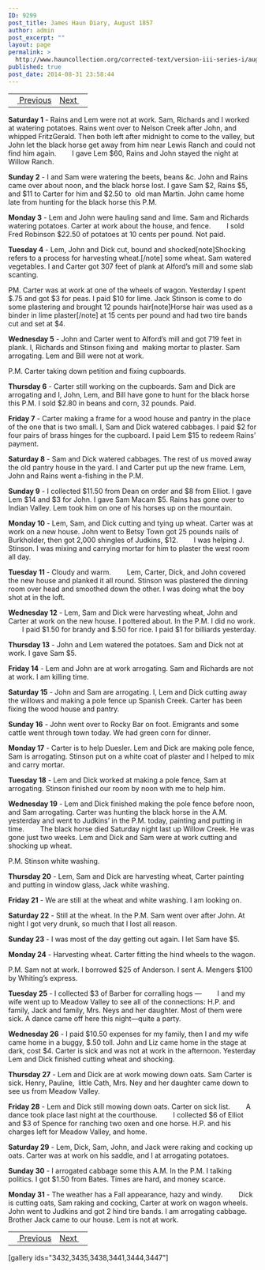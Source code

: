 ```yaml
---
ID: 9299
post_title: James Haun Diary, August 1857
author: admin
post_excerpt: ""
layout: page
permalink: >
  http://www.hauncollection.org/corrected-text/version-iii-series-i/august-1857/
published: true
post_date: 2014-08-31 23:58:44
---
```

<table style="width: 100%;" align="center">
<tbody>
<tr>
<td style="text align: right;"><a title="July 1857" href="http://www.hauncollection.org/version-3/version-iii-series-i/july-1857/"><img src="https://lh3.googleusercontent.com/-EFJpxxNiPNw/VqgtWBCZrMI/AAAAAAAAAFU/WfY4lPFWWkg/s800-Ic42/Soeb-Plain-Arrows-8-10px.png" alt="" width="10" height="10" /> Previous</a></td>
<td style="text-align: right;"><a title="September 1857" href="http://www.hauncollection.org/september-1857/">Next <img src="https://lh3.googleusercontent.com/-67k0cYlpXHw/VqgtWKz1MXI/AAAAAAAAAFU/k9PW_Piyurk/s800-Ic42/Soeb-Plain-Arrows-5-10px.png" alt="" width="10" height="10" /></a></td>
</tr>
</tbody>
</table>
<strong>Saturday 1</strong> - Rains and Lem were not at work. Sam, Richards and I worked at watering potatoes. Rains went over to Nelson Creek after John, and whipped FritzGerald. Then both left after midnight to come to the valley, but John let the black horse get away from him near Lewis Ranch and could not find him again.
<span style="margin-left: 28px;">I gave Lem $60, Rains and John stayed the night at Willow Ranch.</span>

<strong>Sunday 2</strong> - I and Sam were watering the beets, beans &amp;c. John and Rains came over about noon, and the black horse lost. I gave Sam $2, Rains $5, and $11 to Carter for him and $2.50 to  old man Martin. John came home late from hunting for the black horse this P.M.

<strong>Monday 3</strong> - Lem and John were hauling sand and lime. Sam and Richards watering potatoes. Carter at work about the house, and fence.
<span style="margin-left: 28px;">I sold Fred Robinson $22.50 of potatoes at 10 cents per pound. Not paid.</span>

<strong>Tuesday 4</strong> - Lem, John and Dick cut, bound and shocked[note]Shocking refers to a process for harvesting wheat.[/note] some wheat. Sam watered vegetables. I and Carter got 307 feet of plank at Alford’s mill and some slab scanting.

PM. Carter was at work at one of the wheels of wagon. Yesterday I spent $.75 and got $3 for peas. I paid $10 for lime. Jack Stinson is come to do some plastering and brought 12 pounds hair[note]Horse hair was used as a binder in lime plaster[/note] at 15 cents per pound and had two tire bands cut and set at $4.

<strong>Wednesday 5</strong> - John and Carter went to Alford’s mill and got 719 feet in plank. I, Richards and Stinson fixing and  making mortar to plaster. Sam arrogating. Lem and Bill were not at work.

P.M. Carter taking down petition and fixing cupboards.

<strong>Thursday 6</strong> - Carter still working on the cupboards. Sam and Dick are arrogating and I, John, Lem, and Bill have gone to hunt for the black horse this P.M. I sold $2.80 in beans and corn, 32 pounds. Paid.

<strong>Friday 7</strong> - Carter making a frame for a wood house and pantry in the place of the one that is two small. I, Sam and Dick watered cabbages. I paid $2 for four pairs of brass hinges for the cupboard. I paid Lem $15 to redeem Rains’ payment.

<strong>Saturday 8</strong> - Sam and Dick watered cabbages. The rest of us moved away the old pantry house in the yard. I and Carter put up the new frame. Lem, John and Rains went a-fishing in the P.M.

<strong>Sunday 9</strong> - I collected $11.50 from Dean on order and $8 from Elliot. I gave Lem $14 and $3 for John. I gave Sam Macam $5. Rains has gone over to Indian Valley. Lem took him on one of his horses up on the mountain.

<strong>Monday 10</strong> - Lem, Sam, and Dick cutting and tying up wheat. Carter was at work on a new house. John went to Betsy Town got 25 pounds nails of Burkholder, then got 2,000 shingles of Judkins, $12.
<span style="margin-left: 28px;">I was helping J. Stinson. I was mixing and carrying mortar for him to plaster the west room all day.</span>

<strong>Tuesday 11</strong> - Cloudy and warm.
<span style="margin-left: 28px;">Lem, Carter, Dick, and John covered the new house and planked it all round. Stinson was plastered the dinning room over head and smoothed down the other. I was doing what the boy shot at in the loft.</span>

<strong>Wednesday 12</strong> - Lem, Sam and Dick were harvesting wheat, John and Carter at work on the new house. I pottered about. In the P.M. I did no work.
<span style="margin-left: 28px;">I paid $1.50 for brandy and $.50 for rice. I paid $1 for billiards yesterday.</span>

<strong>Thursday 13</strong> - John and Lem watered the potatoes. Sam and Dick not at work. I gave Sam $5.

<strong>Friday 14</strong> - Lem and John are at work arrogating. Sam and Richards are not at work. I am killing time.

<strong>Saturday 15</strong> - John and Sam are arrogating. I, Lem and Dick cutting away the willows and making a pole fence up Spanish Creek. Carter has been fixing the wood house and pantry.

<strong>Sunday 16</strong> - John went over to Rocky Bar on foot. Emigrants and some cattle went through town today. We had green corn for dinner.

<strong>Monday 17</strong> - Carter is to help Duesler. Lem and Dick are making pole fence, Sam is arrogating. Stinson put on a white coat of plaster and I helped to mix and carry mortar.

<strong>Tuesday 18</strong> - Lem and Dick worked at making a pole fence, Sam at arrogating. Stinson finished our room by noon with me to help him.

<strong>Wednesday 19</strong> - Lem and Dick finished making the pole fence before noon, and Sam arrogating. Carter was hunting the black horse in the A.M. yesterday and went to Judkins’ in the P.M. today, painting and putting in time.
<span style="margin-left: 28px;">The black horse died Saturday night last up Willow Creek. He was gone just two weeks. Lem and Dick and Sam were at work cutting and shocking up wheat.</span>

P.M. Stinson white washing.

<strong>Thursday 20</strong> - Lem, Sam and Dick are harvesting wheat, Carter painting and putting in window glass, Jack white washing.

<strong>Friday 21</strong> - We are still at the wheat and white washing. I am looking on.

<strong>Saturday 22</strong> - Still at the wheat. In the P.M. Sam went over after John. At night I got very drunk, so much that I lost all reason.

<strong>Sunday 23</strong> - I was most of the day getting out again. I let Sam have $5.

<strong>Monday 24</strong> - Harvesting wheat. Carter fitting the hind wheels to the wagon.

P.M. Sam not at work. I borrowed $25 of Anderson. I sent A. Mengers $100 by Whiting’s express.

<strong>Tuesday 25</strong> - I collected $3 of Barber for corralling hogs —
<span style="margin-left: 28px;">I and my wife went up to Meadow Valley to see all of the connections: H.P. and family, Jack and family, Mrs. Neys and her daughter. Most of them were sick. A dance came off here this night—quite a party.</span>

<strong>Wednesday 26</strong> - I paid $10.50 expenses for my family, then I and my wife came home in a buggy, $.50 toll. John and Liz came home in the stage at dark, cost $4. Carter is sick and was not at work in the afternoon. Yesterday Lem and Dick finished cutting wheat and shocking.

<strong>Thursday 27</strong> - Lem and Dick are at work mowing down oats. Sam Carter is sick. Henry, Pauline,  little Cath, Mrs. Ney and her daughter came down to see us from Meadow Valley.

<strong>Friday 28</strong> - Lem and Dick still mowing down oats. Carter on sick list.
<span style="margin-left: 28px;">A dance took place last night at the courthouse.</span>
<span style="margin-left: 28px;">I collected $6 of Elliot and $3 of Spence for ranching two oxen and one horse. H.P. and his charges left for Meadow Valley, and home.</span>

<strong>Saturday 29</strong> - Lem, Dick, Sam, John, and Jack were raking and cocking up oats. Carter was at work on his saddle, and I at arrogating potatoes.

<strong>Sunday 30</strong> - I arrogated cabbage some this A.M. In the P.M. I talking politics. I got $1.50 from Bates. Times are hard, and money scarce.

<strong>Monday 31</strong> - The weather has a Fall appearance, hazy and windy.
<span style="margin-left: 28px;">Dick is cutting oats, Sam raking and cocking, Carter at work on wagon wheels. John went to Judkins and got 2 hind tire bands. I am arrogating cabbage. Brother Jack came to our house. Lem is not at work.</span>
<table style="width: 100%;" align="center">
<tbody>
<tr>
<td style="text align: right;"><a title="July 1857" href="http://www.hauncollection.org/version-3/version-iii-series-i/july-1857/"><img src="https://lh3.googleusercontent.com/-EFJpxxNiPNw/VqgtWBCZrMI/AAAAAAAAAFU/WfY4lPFWWkg/s800-Ic42/Soeb-Plain-Arrows-8-10px.png" alt="" width="10" height="10" /> Previous</a></td>
<td style="text-align: right;"><a title="September 1857" href="http://www.hauncollection.org/september-1857/">Next <img src="https://lh3.googleusercontent.com/-67k0cYlpXHw/VqgtWKz1MXI/AAAAAAAAAFU/k9PW_Piyurk/s800-Ic42/Soeb-Plain-Arrows-5-10px.png" alt="" width="10" height="10" /></a></td>
</tr>
</tbody>
</table>
[gallery ids="3432,3435,3438,3441,3444,3447"]